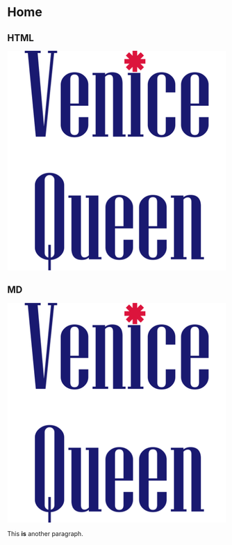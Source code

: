 # Home

## HTML
<img src="static/assets/venicequeen.svg">

## MD
![](static/assets/venicequeen.svg)


This **is** another paragraph.



